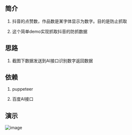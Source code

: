 ## 简介

1. 抖音的点赞数，作品数是某字体显示为数字。目的是防止抓取

2. 这个简单demo实现抓取抖音的防抓数据


## 思路

1. 截图下数据发送到AI接口识别数字返回数据


## 依赖

1. puppeteer

2. 百度AI接口


## 演示

 ![image](https://github.com/masterZSH/dy/three/master/src/1.gif)

